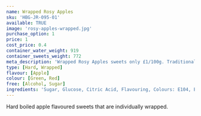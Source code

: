 ```yaml
---
name: Wrapped Rosy Apples
sku: 'HBG-JR-095-01'
available: TRUE
image: 'rosy-apples-wrapped.jpg'
purchase_option: 1
price: 1
cost_price: 0.4
container_water_weight: 919
container_sweets_weight: 772
meta_description: 'Wrapped Rosy Apples sweets only £1/100g. Traditional sweets and more at Humbugs Confectionery Store. Specialists in satisfying your sweet tooth!'
type: [Hard, Wrapped]
flavour: [Apple]
colour: [Green, Red]
free: [Alcohol, Sugar]
ingredients: 'Sugar, Glucose, Citric Acid, Flavouring, Colours: E104, E122, E142'
---
```

Hard boiled apple flavoured sweets that are individually wrapped.
